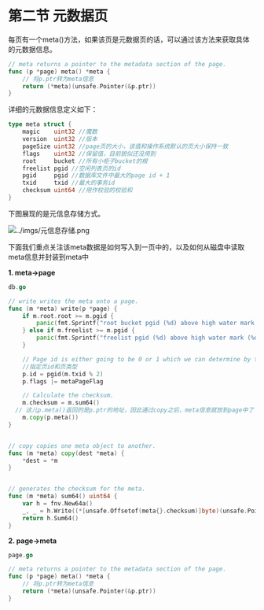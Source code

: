 # 第二节 元数据页

每页有一个meta\(\)方法，如果该页是元数据页的话，可以通过该方法来获取具体的元数据信息。

```go
// meta returns a pointer to the metadata section of the page.
func (p *page) meta() *meta {
    // 将p.ptr转为meta信息
    return (*meta)(unsafe.Pointer(&p.ptr))
}
```

详细的元数据信息定义如下：

```go
type meta struct {
    magic    uint32 //魔数
    version  uint32 //版本
    pageSize uint32 //page页的大小，该值和操作系统默认的页大小保持一致
    flags    uint32 //保留值，目前貌似还没用到
    root     bucket //所有小柜子bucket的根
    freelist pgid //空闲列表页的id
    pgid     pgid //数据库文件中最大的page id + 1
    txid     txid //最大的事务id
    checksum uint64 //用作校验的校验和
}
```

下图展现的是元信息存储方式。

![../imgs/&#x5143;&#x4FE1;&#x606F;&#x5B58;&#x50A8;.png](../.gitbook/assets/元信息存储.png)

下面我们重点关注该meta数据是如何写入到一页中的，以及如何从磁盘中读取meta信息并封装到meta中

**1. meta-&gt;page**

```go
db.go

// write writes the meta onto a page.
func (m *meta) write(p *page) {
    if m.root.root >= m.pgid {
        panic(fmt.Sprintf("root bucket pgid (%d) above high water mark (%d)", m.root.root, m.pgid))
    } else if m.freelist >= m.pgid {
        panic(fmt.Sprintf("freelist pgid (%d) above high water mark (%d)", m.freelist, m.pgid))
    }

    // Page id is either going to be 0 or 1 which we can determine by the transaction ID.
    //指定页id和页类型
    p.id = pgid(m.txid % 2)
    p.flags |= metaPageFlag

    // Calculate the checksum.
    m.checksum = m.sum64()
  // 这儿p.meta()返回的是p.ptr的地址，因此通过copy之后，meta信息就放到page中了
    m.copy(p.meta())
}


// copy copies one meta object to another.
func (m *meta) copy(dest *meta) {
    *dest = *m
}


// generates the checksum for the meta.
func (m *meta) sum64() uint64 {
    var h = fnv.New64a()
    _, _ = h.Write((*[unsafe.Offsetof(meta{}.checksum)]byte)(unsafe.Pointer(m))[:])
    return h.Sum64()
}
```

**2. page-&gt;meta**

```go
page.go

// meta returns a pointer to the metadata section of the page.
func (p *page) meta() *meta {
    // 将p.ptr转为meta信息
    return (*meta)(unsafe.Pointer(&p.ptr))
}
```


